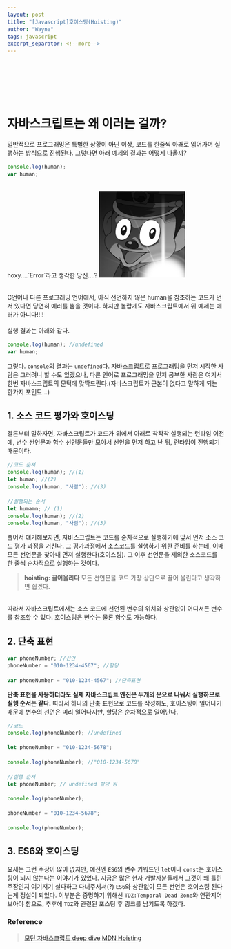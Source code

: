 ```yaml
---
layout: post
title: "[Javascript]호이스팅(Hoisting)"
author: "Wayne"
tags: javascript
excerpt_separator: <!--more-->
---
```


<span style="color:rgba(0,0,0,0)">자바스크립트의 첫 관문이랄까...</span>

<!--more-->

<br/><br/><br/>

# 자바스크립트는 왜 이러는 걸까?

일반적으로 프로그래밍은 특별한 상황이 아닌 이상, 코드를 한줄씩 아래로 읽어가며 실행하는 방식으로 진행된다. 그렇다면 아래 예제의 결과는 어떻게 나올까?

```javascript
console.log(human);
var human;
```

<br/>
<span class="text_center">hoxy....`Error`라고 생각한 당신....?</span>
<img src="../assets/post_img/catcha.png" width="200" height="200" alt="잡았다"/>
<br/><br/>

C언어나 다른 프로그래밍 언어에서, 아직 선언하지 않은 human을 참조하는 코드가 먼저 있다면 당연히 에러를 뿜을 것이다. 하지만 놀랍게도 자바스크립트에서 위 예제는 에러가 아니다!!!! <br/><br/>실행 결과는 아래와 같다.

```javascript
console.log(human); //undefined
var human;
```

그렇다. `console`의 결과는 `undefined`다. 자바스크립트로 프로그래밍을 먼저 시작한 사람은 그러려니 할 수도 있겠으나, 다른 언어로 프로그래밍을 먼저 공부한 사람은 여기서 한번 자바스크립트의 문턱에 맞딱드린다.<span class="text_fade">(자바스크립트가 근본이 없다고 말하게 되는 한가지 포인트...)
</span>

## 1. 소스 코드 평가와 호이스팅

결론부터 말하자면, <span class="bg_highlight">자바스크립트가 코드가 위에서 아래로 착착착 실행되는 런타임 이전에, 변수 선언문과 함수 선언문들만 모아서 선언을 먼저 하고 난 뒤, 런타임이 진행되기 때문이다.</span>

```javascript
//코드 순서
console.log(human); //(1)
let human; //(2)
console.log(human, "사람"); //(3)

//실행되는 순서
let humamn; // (1)
console.log(human); //(2)
console.log(human, "사람"); //(3)
```

풀어서 얘기해보자면,
자바스크립트는 코드를 순차적으로 실행하기에 앞서 먼저 소스 코드 평가 과정을 거친다. 그 평가과정에서 소스코드를 실행하기 위한 준비를 하는데, 이때 모든 선언문을 찾아내 먼저 실행한다(호이스팅). 그 이후 선언문을 제외한 소스코드를 한 줄씩 순차적으로 실행하는 것이다.
<br/>

> **hoisting: 끌어올리다**
> 모든 선언문을 코드 가장 상단으로 끌어 올린다고 생각하면 쉽겠다.

<br/>
따라서 자바스크립트에서는 소스 코드에 선언된 변수의 위치와 상관없이 어디서든 변수를 참조할 수 있다.
호이스팅은 변수는 물론 함수도 가능하다.

## 2. 단축 표현

```javascript
var phoneNumber; //선언
phoneNumber = "010-1234-4567"; //할당

var phoneNumber = "010-1234-4567"; //단축표현
```

**단축 표현을 사용하더라도 실제 자바스크립트 엔진은 두개의 문으로 나눠서 실행하므로 실행 순서는 같다.** 따라서 하나의 단축 표현으로 코드를 작성해도, 호이스팅이 일어나기 때문에 변수의 선언은 미리 일어나지만, 할당은 순차적으로 일어난다.

```javascript
//코드
console.log(phoneNumber); //undefined

let phoneNumber = "010-1234-5678";

console.log(phoneNumber); //"010-1234-5678"

//실행 순서
let phoneNumber; // undefined 할당 됨

console.log(phoneNumber);

phoneNumber = "010-1234-5678";

console.log(phoneNumber);
```

## 3. ES6와 호이스팅

요새는 그런 주장이 많이 없지만, 예전엔 `ES6`의 변수 키워드인 `let`이나 `const`는 호이스팅이 되지 않는다는 이야기가 있었다. 지금은 많은 현자 개발자분들께서 그것이 왜 틀린 주장인지 여기저기 설파하고 다녀주셔서(?) `ES6`와 상관없이 모든 선언은 호이스팅 된다는게 정설이 되었다. 이부분은 증명하기 위해선 `TDZ:Temporal Dead Zone`와 연관지어 보아야 함으로, 추후에 `TDZ`와 관련된 포스팅 후 링크를 남기도록 하겠다.

### Reference

> [모던 자바스크립트 deep dive](https://wikibook.co.kr/mjs/)
> [MDN Hoisting](https://developer.mozilla.org/ko/docs/Glossary/Hoisting)
